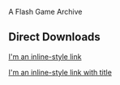 A Flash Game Archive

## Direct Downloads
[I'm an inline-style link](https://www.google.com)

[I'm an inline-style link with title](https://www.google.com "Google's Homepage")
